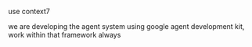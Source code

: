 use context7

we are developing the agent system using google agent development kit, work within that framework always


